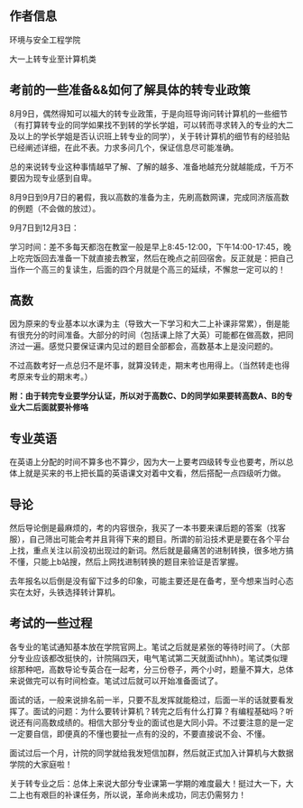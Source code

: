 ## 作者信息

环境与安全工程学院

大一上转专业至计算机类

## 考前的一些准备&&如何了解具体的转专业政策

8月9日，偶然得知可以福大的转专业政策，于是向班导询问转计算机的一些细节（有打算转专业的同学如果找不到转的学长学姐，可以转而寻求转入的专业的大二及以上的学长学姐是否认识班上转专业的同学），关于转计算机的细节有的经验贴已经阐述详细，在此不表。力求多问几个，保证信息尽可能准确。



总的来说转专业这种事情越早了解、了解的越多、准备地越充分就越能成，千万不要因为现专业感到自卑。



8月9日到9月7日的暑假，我以高数的准备为主，先刷高数网课，完成同济版高数的例题（不会做的放过）。



9月7日到12月3日：

学习时间：差不多每天都泡在教室一般是早上8:45-12:00，下午14:00-17:45，晚上吃完饭回去准备一下就直接去教室，然后在晚点之前回宿舍。反正就是：把自己当作一个高三的复读生，后面的四个月就是个高三的延续，不懈怠一定可以的！



## 高数

因为原来的专业基本以水课为主（导致大一下学习和大二上补课非常累），倒是能有很充分的时间准备。大部分的时间（包括课上除了大英）可能都在做高数，把同济过一遍。感觉只要保证课内见过的题目全部都会，高数基本上是没问题的。

不过高数考好一点总归不是坏事，就算没转走，期末考也用得上。（当然转走也得考原来专业的期末考。）

**附：由于转完专业要学分认证，所以对于高数C、D的同学如果要转高数A、B的专业大二后面就要补修咯**

## 专业英语

在英语上分配的时间不算多也不算少，因为大一上要考四级转专业也要考，所以总体上就是买来的书上把长篇的英语课文对着中文看，然后搭配一点四级听力做。

## 导论

然后导论倒是最麻烦的，考的内容很杂，我买了一本书要来课后题的答案（找客服），自己筛出可能会考并且背得下来的题目。所谓的前沿技术更是要在各个平台上找，重点关注以前没初出现过的新词。然后就是最痛苦的进制转换，很多地方搞不懂，只能上b站搜，然后上网找进制转换的题目来验证是否掌握。



去年报名以后倒是没有留下过多的印象，可能主要还是在备考，至今想来当时心态实在太好，头铁选择转计算机。

## 考试的一些过程

各专业的笔试通知基本放在学院官网上。笔试之后就是紧张的等待时间了。（大部分专业应该都改挺快的，计院隔四天，电气笔试第二天就面试hhh）。笔试类似理综那种吧，高数导论专英合在一起考，分三份卷子，两个小时，题量不算大，总体来说做完可以有时间检查。笔试过后就可以开始准备面试了。



面试的话，一般来说排名前一半，只要不乱发挥就能稳过，后面一半的话就要看发挥了。面试的问题：为什么要转计算机？转完之后有什么打算？有编程基础吗？听说还有问高数成绩的。相信大部分专业的面试也是大同小异。不过要注意的是一定一定要自信，即便真的不懂也要扯一点有的没的，不要直接说不会、不懂。



面试过后一个月，计院的同学就给我发短信加群，然后就正式加入计算机与大数据学院的大家庭啦！



关于转专业之后：总体上来说大部分专业课第一学期的难度最大！挺过大一下，大二上也有艰巨的补课任务，所以说，革命尚未成功，同志仍需努力！